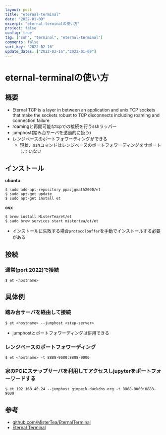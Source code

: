 ```yaml
---
layout: post
title: "eternal-terminal"
date: "2022-01-09"
excerpt: "eternal-terminalの使い方"
project: false
config: true
tag: ["ssh", "terminal", "eternal-terminal"]
comments: false
sort_key: "2022-02-16"
update_dates: ["2022-02-16","2022-01-09"]
---
```


# eternal-terminalの使い方

## 概要
 - Eternal TCP is a layer in between an application and unix TCP sockets that make the sockets robust to TCP disconnects including roaming and connection failure
 - roamingと再開可能なtcpでの接続を行うsshラッパー
 - jumphost(踏み台サーバを透過的に扱う)
 - レンジベースのポートフォワーディングができる
   - 現状、sshコマンドはレンジベースのポートフォワーディングをサポートしていない

## インストール

**ubuntu**  
```console
$ sudo add-apt-repository ppa:jgmath2000/et
$ sudo apt-get update
$ sudo apt-get install et
```

**osx**  

```console
$ brew install MisterTea/et/et
$ sudo brew services start mistertea/et/et
``` 
 - インストールに失敗する場合`protocolbuffer`を手動でインストールする必要がある

## 接続

### 通常(port 2022)で接続

```console
$ et <hostname>
```

## 具体例

### 踏み台サーバを経由して接続

```console
$ et <hostname> --jumphost <step-server>
```
 - jumphostとポートフォワーディングは併用できる

### レンジベースのポートフォワーディング

```console
$ et <hostname> -t 8888-9000:8888-9000
```

### 家のPCにステップサーバを利用してアクセスしjupyterをポートフォーワードする

```console
$ et 192.168.40.24 --jumphost gimpeik.duckdns.org -t 8888-9000:8888-9000
```

## 参考
  - [github.com/MisterTea/EternalTerminal](https://github.com/MisterTea/EternalTerminal)
  - [Eternal Terminal](https://eternalterminal.dev/)
